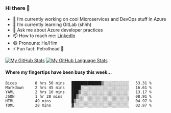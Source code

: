 ### Hi there 👋

- 🔭 I’m currently working on cool Microservices and DevOps stuff in Azure
- 🌱 I’m currently learning GitLab (shhh)
- 💬 Ask me about Azure developer practices
- 📫 How to reach me: [LinkedIn](https://www.linkedin.com/in/gordonbyers/)
- 😄 Pronouns: He/Him 
- ⚡ Fun fact: Petrolhead 🚙

[![My GitHub Stats](https://github-readme-stats.vercel.app/api/?username=gordonby&count_private=true&theme=tokyonight&showicons=true)]()
[![My GitHub Language Stats](https://github-readme-stats.vercel.app/api/top-langs/?username=gordonby&langs_count=5&theme=tokyonight)]()

#### Where my fingertips have been busy this week... 
<!--START_SECTION:waka-->

```text
Bicep        8 hrs 50 mins   █████████████▒░░░░░░░░░░░   53.31 %
Markdown     2 hrs 45 mins   ████░░░░░░░░░░░░░░░░░░░░░   16.61 %
YAML         2 hrs 10 mins   ███▒░░░░░░░░░░░░░░░░░░░░░   13.17 %
JSON         1 hr 28 mins    ██▒░░░░░░░░░░░░░░░░░░░░░░   08.91 %
HTML         49 mins         █▒░░░░░░░░░░░░░░░░░░░░░░░   04.97 %
TOML         28 mins         ▓░░░░░░░░░░░░░░░░░░░░░░░░   02.87 %
```

<!--END_SECTION:waka-->
